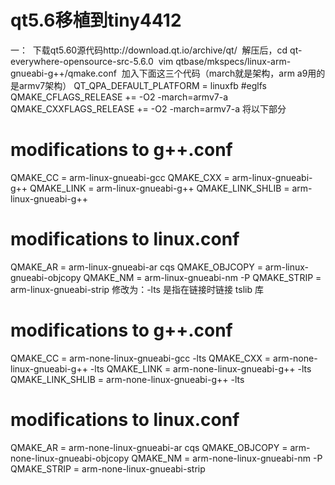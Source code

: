 # qt5.6移植到tiny4412 
一：
  下载qt5.60源代码http://download.qt.io/archive/qt/
  解压后，cd qt-everywhere-opensource-src-5.6.0
  vim qtbase/mkspecs/linux-arm-gnueabi-g++/qmake.conf 
  加入下面这三个代码（march就是架构，arm a9用的是armv7架构）
  QT_QPA_DEFAULT_PLATFORM = linuxfb #eglfs  
  QMAKE_CFLAGS_RELEASE   += -O2 -march=armv7-a    
  QMAKE_CXXFLAGS_RELEASE += -O2 -march=armv7-a
  将以下部分
  # modifications to g++.conf
  QMAKE_CC = arm-linux-gnueabi-gcc
  QMAKE_CXX = arm-linux-gnueabi-g++
  QMAKE_LINK = arm-linux-gnueabi-g++
  QMAKE_LINK_SHLIB = arm-linux-gnueabi-g++

  # modifications to linux.conf
  QMAKE_AR = arm-linux-gnueabi-ar cqs
  QMAKE_OBJCOPY = arm-linux-gnueabi-objcopy
  QMAKE_NM = arm-linux-gnueabi-nm -P
  QMAKE_STRIP = arm-linux-gnueabi-strip
  修改为：-lts 是指在链接时链接 tslib 库
  # modifications to g++.conf
  QMAKE_CC = arm-none-linux-gnueabi-gcc -lts
  QMAKE_CXX = arm-none-linux-gnueabi-g++ -lts
  QMAKE_LINK = arm-none-linux-gnueabi-g++ -lts
  QMAKE_LINK_SHLIB = arm-none-linux-gnueabi-g++ -lts

  # modifications to linux.conf
  QMAKE_AR = arm-none-linux-gnueabi-ar cqs 
  QMAKE_OBJCOPY = arm-none-linux-gnueabi-objcopy 
  QMAKE_NM = arm-none-linux-gnueabi-nm -P
  QMAKE_STRIP = arm-none-linux-gnueabi-strip


